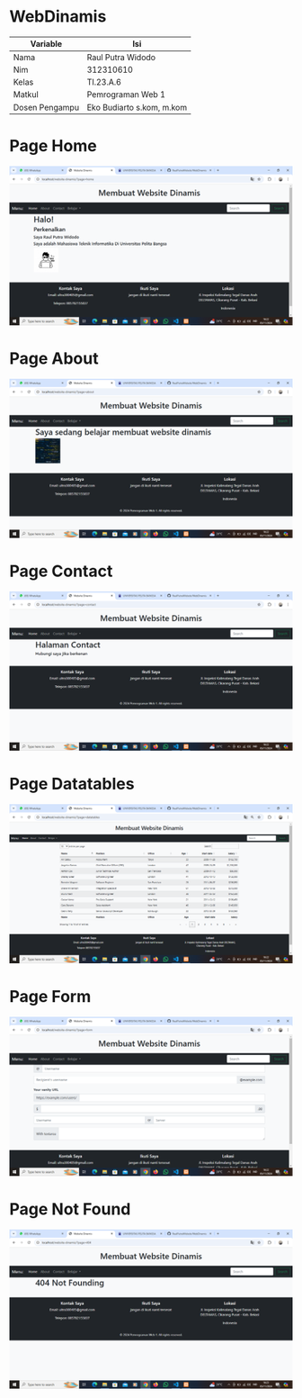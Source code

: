 # WebDinamis
| Variable        | Isi                        | 
|--------------   |----------------------------|
| Nama            | Raul Putra Widodo          |
| Nim             | 312310610                  | 
| Kelas           | TI.23.A.6                  | 
| Matkul          | Pemrograman Web 1          |
| Dosen Pengampu  | Eko Budiarto s.kom, m.kom  |


# Page Home
![img](dok/home.png)


# Page About
![img](dok/about.png) 


# Page Contact
![img](dok/contact.png) 


# Page Datatables
![img](dok/datatables.png) 


# Page Form
![img](dok/form.png)


# Page Not Found
![img](dok/notfound.png) 
